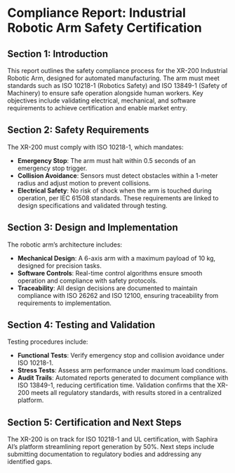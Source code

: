 # Compliance Report: Industrial Robotic Arm Safety Certification

## Section 1: Introduction
This report outlines the safety compliance process for the XR-200 Industrial Robotic Arm, designed for automated manufacturing. The arm must meet standards such as ISO 10218-1 (Robotics Safety) and ISO 13849-1 (Safety of Machinery) to ensure safe operation alongside human workers. Key objectives include validating electrical, mechanical, and software requirements to achieve certification and enable market entry.

## Section 2: Safety Requirements
The XR-200 must comply with ISO 10218-1, which mandates:
- **Emergency Stop**: The arm must halt within 0.5 seconds of an emergency stop trigger.
- **Collision Avoidance**: Sensors must detect obstacles within a 1-meter radius and adjust motion to prevent collisions.
- **Electrical Safety**: No risk of shock when the arm is touched during operation, per IEC 61508 standards.
These requirements are linked to design specifications and validated through testing.

## Section 3: Design and Implementation
The robotic arm’s architecture includes:
- **Mechanical Design**: A 6-axis arm with a maximum payload of 10 kg, designed for precision tasks.
- **Software Controls**: Real-time control algorithms ensure smooth operation and compliance with safety protocols.
- **Traceability**: All design decisions are documented to maintain compliance with ISO 26262 and ISO 12100, ensuring traceability from requirements to implementation.

## Section 4: Testing and Validation
Testing procedures include:
- **Functional Tests**: Verify emergency stop and collision avoidance under ISO 10218-1.
- **Stress Tests**: Assess arm performance under maximum load conditions.
- **Audit Trails**: Automated reports generated to document compliance with ISO 13849-1, reducing certification time.
Validation confirms that the XR-200 meets all regulatory standards, with results stored in a centralized platform.

## Section 5: Certification and Next Steps
The XR-200 is on track for ISO 10218-1 and UL certification, with Saphira AI’s platform streamlining report generation by 50%. Next steps include submitting documentation to regulatory bodies and addressing any identified gaps.[](https://www.saphira.ai/blog/saphira-ai-accelerates-iso-10218-1-compliance-for-robco)